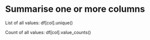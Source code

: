 # Summarise one or more columns

List of all values: df\[col\].unique\(\)

Count of all values: df\[col\].value\_counts\(\)







